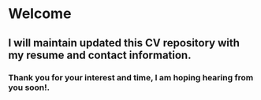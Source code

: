# Welcome
## I will maintain updated this CV repository with my resume and contact information.
### Thank you for your interest and time, I am hoping hearing from you soon!.

